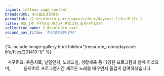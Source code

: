 ```yaml
--- 
layout: leftnav-page-content 
breadcrumb: 주간보호생활현장 
permalink: /2_dosolnoin_part/daycare/four/daycare-life/dlife_1
title: 9월_1주_주간보호_어르신_프로그램_활동사진입니다
collection_name: 2_dosolnoin_part
second_nav_title: '주간보호센터안내' 
---
```

{% include image-gallery.html folder="/resource_room/daycare-life/files/201410-1/" %}


















 
서구민요, 웃음치료, 낱말인지, 노래교실, 생활체육 등 다양한 프로그램과 함께 하셨으며,
          음악치료 프로그램시간 새로운 노래를 배우면서 즐겁게 참여하셨습니다.